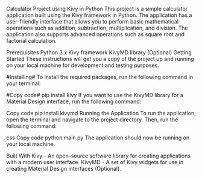 Calculator Project using Kivy in Python
This project is a simple calculator application built using the Kivy framework in Python. The application has a user-friendly interface that allows you to perform basic mathematical operations such as addition, subtraction, multiplication, and division. The application also supports advanced operations such as square root and factorial calculation.

Prerequisites
Python 3.x
Kivy framework
KivyMD library (Optional)
Getting Started
These instructions will get you a copy of the project up and running on your local machine for development and testing purposes.

#Installing#
To install the required packages, run the following command in your terminal:

#Copy code#
pip install kivy
If you want to use the KivyMD library for a Material Design interface, run the following command:

Copy code
pip install kivymd
Running the Application
To run the application, open the terminal and navigate to the project directory. Then, run the following command:

css
Copy code
python main.py
The application should now be running on your local machine.

Built With
Kivy - An open-source software library for creating applications with a modern user interface.
KivyMD - A set of Kivy widgets for use in creating Material Design interfaces (Optional).
